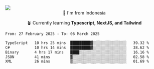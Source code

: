 
<img align = "center" src="https://readme-typing-svg.herokuapp.com?font=Fira+Code&size=25&pause=1000&color=00F713&center=true&vCenter=true&random=false&width=850&height=70&lines=Hi+There+%F0%9F%91%8B%2C+Im+Julian+Caesar;"/>
<br>

<div align = "center">
  📌 I'm from Indonesia
  
  🪴 Currently learning **Typescript, NextJS, and Tailwind**
</div>

<!--START_SECTION:waka-->

```txt
From: 27 February 2025 - To: 06 March 2025

TypeScript   10 hrs 25 mins  █████████▓░░░░░░░░░░░░░░░   39.32 %
C#           10 hrs 14 mins  █████████▓░░░░░░░░░░░░░░░   38.62 %
Binary       4 hrs 17 mins   ████░░░░░░░░░░░░░░░░░░░░░   16.16 %
JSON         41 mins         ▓░░░░░░░░░░░░░░░░░░░░░░░░   02.58 %
XML          26 mins         ▒░░░░░░░░░░░░░░░░░░░░░░░░   01.69 %
```

<!--END_SECTION:waka-->
